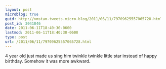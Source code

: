 ```yaml
---
layout: post
microblog: true
guid: http://vmstan-tweets.micro.blog/2011/06/11/79709625557065728.html
post_id: 3041846
date: 2011-06-11T18:40:30-0600
lastmod: 2011-06-11T18:40:30-0600
type: post
url: /2011/06/11/79709625557065728.html
---
```

4 year old just made us sing him twinkle twinkle little star instead of happy birthday. Somehow it was more awkward.
